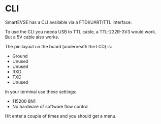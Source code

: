CLI
====
SmartEVSE has a CLI available via a FTDI/UART/TTL interface.

To use the CLI you needa USB to TTL cable, a TTL-232R-3V3 would work. But a 5V cable also works.

The pin layout on the board (underneath the LCD) is:
* Ground
* Unused
* Unused
* RXD
* TXD
* Unused

In your terminal use these settings:
* 115200 8N1
* No hardware of software flow control

Hit enter a couple of times and you should get a menu.
